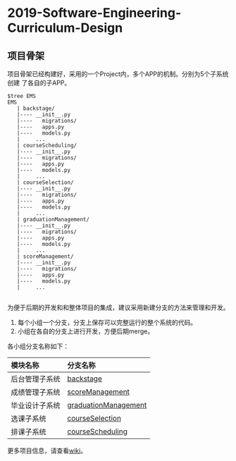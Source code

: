 # 2019-Software-Engineering-Curriculum-Design

## 项目骨架

项目骨架已经构建好，采用的一个Project内，多个APP的机制。分别为5个子系统创建
了各自的子APP。

```
$tree EMS
EMS
   | backstage/
   |---- __init__.py
   |----   migrations/
   |----   apps.py
   |----   models.py
   |     ...
   | courseScheduling/
   |---- __init__.py
   |----   migrations/
   |----   apps.py
   |----   models.py
   |     ...
   | courseSelection/
   |---- __init__.py
   |----   migrations/
   |----   apps.py
   |----   models.py
   |     ...
   | graduationManagement/
   |---- __init__.py
   |----   migrations/
   |----   apps.py
   |----   models.py
   |     ...
   | scoreManagement/
   |---- __init__.py
   |----   migrations/
   |----   apps.py
   |----   models.py
   |     ...
            
```

为便于后期的开发和和整体项目的集成，建议采用新建分支的方法来管理和开发。
1. 每个小组一个分支，分支上保存可以完整运行的整个系统的代码。
2. 小组在各自的分支上进行开发，方便后期merge。

各小组分支名称如下：

| 模块名称 | 分支名称 |
| :--- | :--- |
| 后台管理子系统 | [backstage](https://github.com/se-curriculum-design-group/2019-Software-Engineering-Curriculum-Design/tree/backstage) |
| 成绩管理子系统 | [scoreManagement](https://github.com/se-curriculum-design-group/2019-Software-Engineering-Curriculum-Design/tree/scoreManagement) |
| 毕业设计子系统 | [graduationManagement](https://github.com/se-curriculum-design-group/2019-Software-Engineering-Curriculum-Design/tree/graduationManagement) |
| 选课子系统 | [courseSelection](https://github.com/se-curriculum-design-group/2019-Software-Engineering-Curriculum-Design/tree/courseSelection) |
| 排课子系统 | [courseScheduling](https://github.com/se-curriculum-design-group/2019-Software-Engineering-Curriculum-Design/tree/courseScheduling) |

更多项目信息，请查看[wiki](https://github.com/se-curriculum-design-group/2019-Software-Engineering-Curriculum-Design/wiki)。
